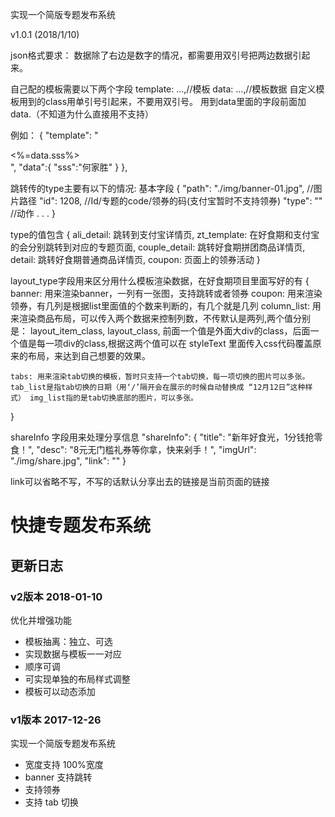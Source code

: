 
实现一个简版专题发布系统

v1.0.1  (2018/1/10)

json格式要求：
  数据除了右边是数字的情况，都需要用双引号把两边数据引起来。

自己配的模板需要以下两个字段
template: ...,//模板
data: ...,//模板数据
自定义模板用到的class用单引号引起来，不要用双引号。
用到data里面的字段前面加data.（不知道为什么直接用不支持）

例如：
  {
    "template": "<div class='zt-banner'><%=data.sss%></div>",
    "data":{
      "sss":"何家胜"
    }
  },


  跳转传的type主要有以下的情况:
  基本字段
  {
    "path": "./img/banner-01.jpg",  //图片路径
    "id": 1208,                     //Id/专题的code/领券的码(支付宝暂时不支持领券)
    "type": ""                      //动作
    .
    .
    .
  }

  type的值包含
  {
    ali_detail: 跳转到支付宝详情页,
    zt_template: 在好食期和支付宝的会分别跳转到对应的专题页面,
    couple_detail: 跳转好食期拼团商品详情页,
    detail: 跳转好食期普通商品详情页,
    coupon: 页面上的领券活动
  }


layout_type字段用来区分用什么模板渲染数据，在好食期项目里面写好的有
  {
    banner: 用来渲染banner，一列有一张图，支持跳转或者领券
    coupon: 用来渲染领券，有几列是根据list里面值的个数来判断的，有几个就是几列
    column_list: 用来渲染商品布局，可以传入两个数据来控制列数，不传默认是两列,两个值分别是：
                      layout_item_class,
                      layout_class,
      前面一个值是外面大div的class，后面一个值是每一项div的class,根据这两个值可以在 styleText 里面传入css代码覆盖原来的布局，来达到自己想要的效果。

    tabs: 用来渲染tab切换的模板，暂时只支持一个tab切换，每一项切换的图片可以多张。tab_list是指tab切换的日期（用‘/’隔开会在展示的时候自动替换成 “12月12日”这种样式） img_list指的是tab切换底部的图片，可以多张。

  }

shareInfo  字段用来处理分享信息
  "shareInfo": {
    "title": "新年好食光，1分钱抢零食！",
    "desc": "8元无门槛礼券等你拿，快来剁手！",
    "imgUrl": "./img/share.jpg",
    "link": ""
  }

  link可以省略不写，不写的话默认分享出去的链接是当前页面的链接


# 快捷专题发布系统

## 更新日志

### v2版本 2018-01-10

优化并增强功能

- 模板抽离：独立、可选
- 实现数据与模板一一对应
- 顺序可调
- 可实现单独的布局样式调整
- 模板可以动态添加

### v1版本 2017-12-26

实现一个简版专题发布系统

- 宽度支持 100%宽度
- banner 支持跳转
- 支持领券
- 支持 tab 切换


